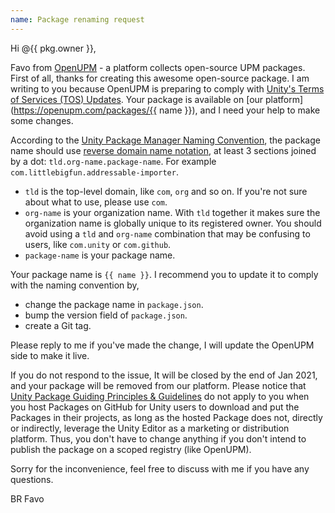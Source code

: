```yaml
---
name: Package renaming request
---
```

Hi @{{ pkg.owner }},

Favo from [OpenUPM](https://openupm.com) - a platform collects open-source UPM packages. First of all, thanks for creating this awesome open-source package. I am writing to you because OpenUPM is preparing to comply with [Unity's Terms of Services (TOS) Updates](https://forum.unity.com/threads/updates-to-our-terms-of-service-and-new-package-guidelines.999940/). Your package is available on [our platform](https://openupm.com/packages/{{ name }}), and I need your help to make some changes.

According to the [Unity Package Manager Naming Convention](https://docs.unity3d.com/Manual/cus-naming.html), the package name should use [reverse domain name notation](https://en.wikipedia.org/wiki/Reverse_domain_name_notation), at least 3 sections joined by a dot: `tld.org-name.package-name`. For example `com.littlebigfun.addressable-importer`.

- `tld` is the top-level domain, like `com`, `org` and so on. If you're not sure about what to use, please use `com`.
- `org-name` is your organization name. With `tld` together it makes sure the organization name is globally unique to its registered owner. You should avoid using a `tld` and `org-name` combination that may be confusing to users, like `com.unity` or `com.github`.
- `package-name` is your package name.

Your package name is `{{ name }}`. I recommend you to update it to comply with the naming convention by,

- change the package name in `package.json`.
- bump the version field of `package.json`.
- create a Git tag.

Please reply to me if you've made the change, I will update the OpenUPM side to make it live.

If you do not respond to the issue, It will be closed by the end of Jan 2021, and your package will be removed from our platform. Please notice that [Unity Package Guiding Principles & Guidelines](https://unity3d.com/legal/terms-of-service/software/package-guidelines?_ga=2.174090848.352038848.1608999010-134253320.1574534508) do not apply to you when you host Packages on GitHub for Unity users to download and put the Packages in their projects, as long as the hosted Package does not, directly or indirectly, leverage the Unity Editor as a marketing or distribution platform. Thus, you don't have to change anything if you don't intend to publish the package on a scoped registry (like OpenUPM).

Sorry for the inconvenience, feel free to discuss with me if you have any questions.

BR
Favo
